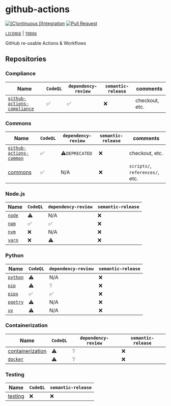 # github-actions

[![[C]ontinuous [I]ntegration](https://github.com/percebus/github-actions/actions/workflows/always.yml/badge.svg)](https://github.com/percebus/github-actions/actions/workflows/always.yml) [![Pull Request](https://github.com/percebus/github-actions/actions/workflows/pull_request.yml/badge.svg?event=pull_request)](https://github.com/percebus/github-actions/actions/workflows/pull_request.yml)

[`LICENSE`](./LICENSE.md) | [`TODO`s](./TODO.md)

GitHub re-usable Actions &amp; Workflows

## Repositories

### Compliance

| Name                                                                                 | `CodeQL` | `dependency-review` | `semantic-release` | comments       |
| ------------------------------------------------------------------------------------ | -------- | ------------------- | ------------------ | -------------- |
| [`github-actions-compliance`](https://github.com/percebus/github-actions-compliance) | ✅       | ✅                  | ❌                 | checkout, etc. |

### Commons

| Name                                                                         | `CodeQL` | `dependency-review` | `semantic-release` | comments                        |
| ---------------------------------------------------------------------------- | -------- | ------------------- | ------------------ | ------------------------------- |
| [`github-actions-common`](https://github.com/percebus/github-actions-common) | ✅       | ⚠️`DEPRECATED`      | ❌                 | checkout, etc.                  |
| [commons](https://github.com/percebus/commons)                               | ✅       | N/A                 | ❌                 | `scripts/`, `references/`, etc. |

### Node.js

| Name                                                      | `CodeQL` | `dependency-review` | `semantic-release` |
| --------------------------------------------------------- | -------- | ------------------- | ------------------ |
| [`node`](https://github.com/percebus/github-actions-node) | ⚠️       | N/A                 | ❌                 |
| [`npm`](https://github.com/percebus/github-actions-npm)   | ✅       | ✅                  | ❌                 |
| [`nvm`](https://github.com/percebus/github-actions-nvm)   | ❌       | N/A                 | ❌                 |
| [`yarn`](https://github.com/percebus/github-actions-yarn) | ❌       | ⚠️                  | ❌                 |

### Python

| Name                                                          | `CodeQL` | `dependency-review` | `semantic-release` |
| ------------------------------------------------------------- | -------- | ------------------- | ------------------ |
| [`python`](https://github.com/percebus/github-actions-python) | ⚠️       | N/A                 | ❌                 |
| [`pip`](https://github.com/percebus/github-actions-pip)       | ⚠️       | ❔                  | ❌                 |
| [`pipx`](https://github.com/percebus/github-actions-pipx)     | ✅       | ✅                  | ❌                 |
| [`poetry`](https://github.com/percebus/github-actions-poetry) | ⚠️       | N/A                 | ❌                 |
| [`uv`](https://github.com/percebus/github-actions-uv)         | ⚠️       | N/A                 | ❌                 |

### Containerization

| Name                                                                            | `CodeQL` | `dependency-review` | `semantic-release` |
| ------------------------------------------------------------------------------- | -------- | ------------------- | ------------------ |
| [containerization](https://github.com/percebus/github-actions-containerization) | ⚠️       | ❔                  | ❌                 |
| [`docker`](https://github.com/percebus/github-actions-docker)                   | ⚠️       | ❔                  | ❌                 |

### Testing

| Name                                                          | `CodeQL` | `semantic-release` |
| ------------------------------------------------------------- | -------- | ------------------ |
| [testing](https://github.com/percebus/github-actions-testing) | ❌       | ❌                 |
